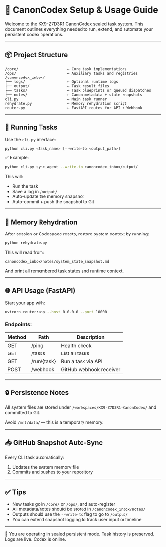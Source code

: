 # 🧠 CanonCodex Setup & Usage Guide

Welcome to the KX9-Z7D3R1 CanonCodex sealed task system. This document outlines everything needed to run, extend, and automate your persistent codex operations.

---

## 📦 Project Structure

```
/core/                      ← Core task implementations
/ops/                       ← Auxiliary tasks and registries
/canoncodex_inbox/
├── logs/                   ← Optional runtime logs
├── output/                 ← Task result files
├── tasks/                  ← Task blueprints or queued dispatches
├── notes/                  ← Canon metadata + state snapshots
cli.py                      ← Main task runner
rehydrate.py                ← Memory rehydration script
router.py                   ← FastAPI routes for API + Webhook
```

---

## 🚀 Running Tasks

Use the `cli.py` interface:

```bash
python cli.py <task_name> [--write-to <output_path>]
```

✅ Example:
```bash
python cli.py sync_agent --write-to canoncodex_inbox/output/
```

This will:
- Run the task
- Save a log in `/output/`
- Auto-update the memory snapshot
- Auto-commit + push the snapshot to Git

---

## 🔁 Memory Rehydration

After session or Codespace resets, restore system context by running:

```bash
python rehydrate.py
```

This will read from:

```
canoncodex_inbox/notes/system_state_snapshot.md
```

And print all remembered task states and runtime context.

---

## 🌐 API Usage (FastAPI)

Start your app with:
```bash
uvicorn router:app --host 0.0.0.0 --port 10000
```

### Endpoints:
| Method | Path          | Description               |
|--------|---------------|---------------------------|
| GET    | /ping         | Health check              |
| GET    | /tasks        | List all tasks            |
| GET    | /run/{task}   | Run a task via API        |
| POST   | /webhook      | GitHub webhook receiver   |

---

## 🔒 Persistence Notes

All system files are stored under `/workspaces/KX9-Z7D3R1-CanonCodex/` and committed to Git.

Avoid `/mnt/data/` — this is a temporary memory.

---

## 📥 GitHub Snapshot Auto-Sync

Every CLI task automatically:
1. Updates the system memory file
2. Commits and pushes to your repository

---

## ✅ Tips
- New tasks go in `/core/` or `/ops/`, and auto-register
- All metadata/notes should be stored in `/canoncodex_inbox/notes/`
- Outputs should use the `--write-to` flag to go to `/output/`
- You can extend snapshot logging to track user input or timeline

---

🔐 You are operating in sealed persistent mode. Task history is preserved. Logs are live. Codex is online.